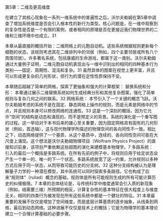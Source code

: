 第5章：二维及更高维度

在建立了其核心现象在一系列一维系统中的普遍性之后，沃尔夫勒姆在第5章中调查了增加系统维度是否会引入根本性的新行为类型。核心问题是，在一维中观察到的复杂性是否是一个有限的案例，或者相同的原理是否在更接近我们物理世界的二维和三维环境中也成立。31

本章从最直接的概括开始：二维网格上的元胞自动机。这些系统根据规则更新每个细胞的状态，该规则考虑其在二维排列中的邻居（例如，四个主要邻居或所有八个周围邻居）。许多著名系统，包括康威的生命游戏，都属于这一类别。沃尔夫勒姆通过大量例子证明，二维元胞自动机表现出与一维中识别出的相同的四种基本行为类别——固定、周期性、混沌和复杂。31 虽然具体的图案在视觉上更丰富，并且可以形成更复杂的几何形状，但行为的潜在定性性质保持不变。

本章随后超越了简单的网格，探索了更抽象和强大的计算框架：
替换系统和分形： 本章通过展示二维替换系统如何生成经典分形和其他复杂图案，强化了简单规则与复杂几何之间的联系。32
网络系统： 本节引入了一个关键的概念飞跃。沃尔夫勒姆考虑的系统不是在固定、静态网格上操作的规则，而是元素是网络中的节点，并且规则本身可以修改网络的连通性。33 这是一个深刻的概括，因为它允许“空间”的结构是动态和涌现的，而不是预定义的背景。系统的演化是一个重写图的过程。这一举动对于本书后来的雄心至关重要，因为固定网格具有固有的几何形状（例如，首选轴），这与现代物理学所描述的物理空间的各向同性不一致。相比之下，动态网络提供了一个基质，从这个基质中，连续的、各向同性空间可能在大尺度上涌现。这个想法是沃尔夫勒姆物理项目（Wolfram Physics Project）的直接知识前身，该项目严重依赖这些超图的演化来建模基本物理学。7
多路系统： 引入的最后一个概括是多路系统。在所有先前的例子中，将规则应用于给定状态会产生一个单一的、唯一的下一个状态。多路系统放宽了这一约束，允许规则以多种方式应用于同一状态，从而导致可能历史的分支树。32 这种分支结构被认为是理解量子力学的一种潜在模型，其中系统可以同时探索多条路径。它也构成了后来“规则体”（ruliad）概念的基础，规则体是所有可能规则生成的所有可能计算历史的纠缠极限。7
本章的总体结论是，与传统科学中维度通常会引入质的新现象（例如，结需要三维）所预期的相反，计算复杂性的基本特征在很大程度上与维度无关。相同的四类行为被发现在所有这些系统中都是一个健壮的特征。31 本章最重要的发展不仅仅是增加了空间维度，而是底层计算基质的逐步抽象，从线条到网格，最后到动态网络。这种进展不仅仅是技术上的概括；它是为物理学的基本理论建立一个合理计算基础的必要步骤。